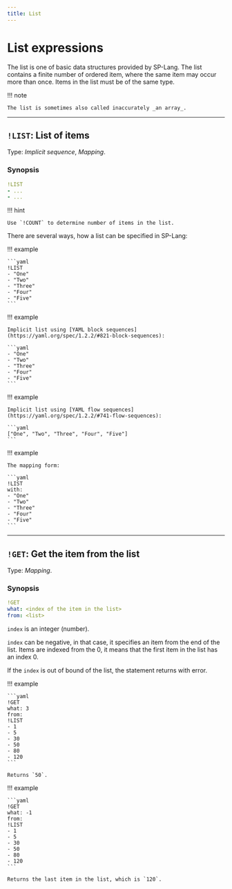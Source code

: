 ```yaml
---
title: List
---
```


# List expressions


The list is one of basic data structures provided by SP-Lang.
The list contains a finite number of ordered item, where the same item may occur more than once.
Items in the list must be of the same type.

!!! note

    The list is sometimes also called inaccurately _an array_.


--- 

## `!LIST`: List of items 

Type:  _Implicit sequence_, _Mapping_.

### Synopsis

```yaml
!LIST
- ...
- ...
```

!!! hint

	Use `!COUNT` to determine number of items in the list.



There are several ways, how a list can be specified in SP-Lang:

!!! example

	```yaml
	!LIST
	- "One"
	- "Two"
	- "Three"
	- "Four"
	- "Five"
	```

!!! example

	Implicit list using [YAML block sequences](https://yaml.org/spec/1.2.2/#821-block-sequences):

	```yaml
	- "One"
	- "Two"
	- "Three"
	- "Four"
	- "Five"
	```

!!! example

	Implicit list using [YAML flow sequences](https://yaml.org/spec/1.2.2/#741-flow-sequences):

	```yaml
	["One", "Two", "Three", "Four", "Five"]
	```

!!! example

	The mapping form:

	```yaml
	!LIST
	with:
	- "One"
	- "Two"
	- "Three"
	- "Four"
	- "Five"
	```

--- 

## `!GET`: Get the item from the list 

Type: _Mapping_.


### Synopsis

```yaml
!GET
what: <index of the item in the list>
from: <list>
```

`index` is an integer (number).

`index` can be negative, in that case, it specifies an item from the end of the list.
Items are indexed from the 0, it means that the first item in the list has an index 0.

If the `index` is out of bound of the list, the statement returns with error.


!!! example

	```yaml
	!GET
	what: 3
	from:
	!LIST
	- 1
	- 5
	- 30
	- 50
	- 80
	- 120
	```

	Returns `50`.


!!! example

	```yaml
	!GET
	what: -1
	from:
	!LIST
	- 1
	- 5
	- 30
	- 50
	- 80
	- 120
	```

	Returns the last item in the list, which is `120`.

